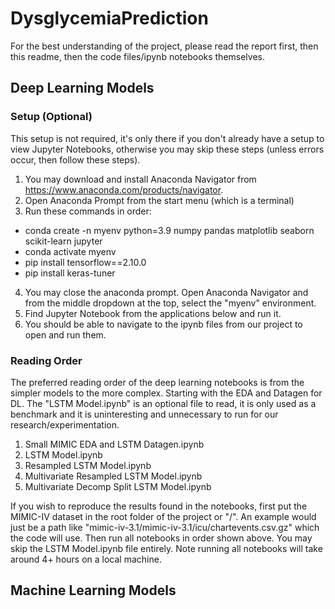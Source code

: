 # DysglycemiaPrediction

For the best understanding of the project, please read the report first, then this readme, then the code files/ipynb notebooks themselves.

## Deep Learning Models

### Setup (Optional)

This setup is not required, it's only there if you don't already have a setup to view Jupyter Notebooks, otherwise you may skip these steps (unless errors occur, then follow these steps).

1. You may download and install Anaconda Navigator from https://www.anaconda.com/products/navigator.
2. Open Anaconda Prompt from the start menu (which is a terminal)
3. Run these commands in order:

- conda create -n myenv python=3.9 numpy pandas matplotlib seaborn scikit-learn jupyter
- conda activate myenv
- pip install tensorflow==2.10.0
- pip install keras-tuner

4. You may close the anaconda prompt. Open Anaconda Navigator and from the middle dropdown at the top, select the "myenv" environment.
5. Find Jupyter Notebook from the applications below and run it.
6. You should be able to navigate to the ipynb files from our project to open and run them.

### Reading Order

The preferred reading order of the deep learning notebooks is from the simpler models to the more complex. Starting with the EDA and Datagen for DL. The "LSTM Model.ipynb" is an optional file to read, it is only used as a benchmark and it is uninteresting and unnecessary to run for our research/experimentation.

1. Small MIMIC EDA and LSTM Datagen.ipynb
2. LSTM Model.ipynb
3. Resampled LSTM Model.ipynb
4. Multivariate Resampled LSTM Model.ipynb
5. Multivariate Decomp Split LSTM Model.ipynb

If you wish to reproduce the results found in the notebooks, first put the MIMIC-IV dataset in the root folder of the project or "/". An example would just be a path like "mimic-iv-3.1/mimic-iv-3.1/icu/chartevents.csv.gz" which the code will use. Then run all notebooks in order shown above. You may skip the LSTM Model.ipynb file entirely. Note running all notebooks will take around 4+ hours on a local machine.

## Machine Learning Models
